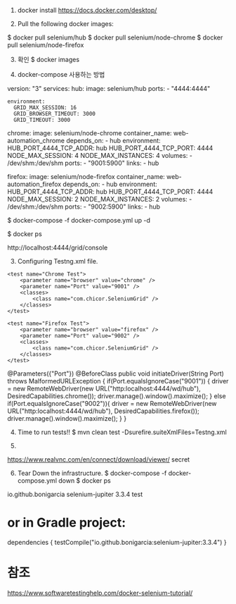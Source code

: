 1. docker install 
https://docs.docker.com/desktop/


2. Pull the following docker images:

$ docker pull selenium/hub
$ docker pull selenium/node-chrome
$ docker pull selenium/node-firefox

3. 확인 
$ docker images


4. docker-compose 사용하는 방법 

version: "3"
services:
  hub:
    image: selenium/hub
    ports:
      - "4444:4444"

    environment:
      GRID_MAX_SESSION: 16
      GRID_BROWSER_TIMEOUT: 3000
      GRID_TIMEOUT: 3000

  chrome:
    image: selenium/node-chrome
    container_name: web-automation_chrome
    depends_on:
      - hub
    environment:
      HUB_PORT_4444_TCP_ADDR: hub
      HUB_PORT_4444_TCP_PORT: 4444
      NODE_MAX_SESSION: 4
      NODE_MAX_INSTANCES: 4
    volumes:
      - /dev/shm:/dev/shm
    ports:
      - "9001:5900"
    links:
      - hub

  firefox:
    image: selenium/node-firefox
    container_name: web-automation_firefox
    depends_on:
      - hub
    environment:
      HUB_PORT_4444_TCP_ADDR: hub
      HUB_PORT_4444_TCP_PORT: 4444
      NODE_MAX_SESSION: 2
      NODE_MAX_INSTANCES: 2
    volumes:
      - /dev/shm:/dev/shm
    ports:
      - "9002:5900"
    links:
      - hub

$ docker-compose -f docker-compose.yml up -d

$ docker ps

http://localhost:4444/grid/console

3. Configuring Testng.xml file.
<!DOCTYPE suite SYSTEM "http://testng.org/testng-1.0.dtd" >
<suite thread-count="2" name="SeleniumGridDocker" parallel="tests">

	<test name="Chrome Test">
		<parameter name="browser" value="chrome" />
		<parameter name="Port" value="9001" />
		<classes>
			<class name="com.chicor.SeleniumGrid" />
		</classes>
	</test>

	<test name="Firefox Test">
		<parameter name="browser" value="firefox" />
		<parameter name="Port" value="9002" />
		<classes>
			<class name="com.chicor.SeleniumGrid" />
		</classes>
	</test>

</suite>

@Parameters({"Port"})
@BeforeClass
public void initiateDriver(String Port) throws MalformedURLException {
            if(Port.equalsIgnoreCase("9001"))
    {
        driver = new RemoteWebDriver(new URL("http:localhost:4444/wd/hub"), DesiredCapabilities.chrome());
        driver.manage().window().maximize();
    }
    else if(Port.equalsIgnoreCase("9002")){
        driver = new RemoteWebDriver(new URL("http:localhost:4444/wd/hub"), DesiredCapabilities.firefox());
        driver.manage().window().maximize();
    }
}


4. Time to run tests!!
$ mvn clean test -Dsurefire.suiteXmlFiles=Testng.xml



5. 
https://www.realvnc.com/en/connect/download/viewer/
secret



6. Tear Down the infrastructure.
$ docker-compose -f docker-compose.yml down
$ docker ps


<dependency>
    <groupId>io.github.bonigarcia</groupId>
    <artifactId>selenium-jupiter</artifactId>
    <version>3.3.4</version>
    <scope>test</scope>
</dependency>

# or in Gradle project:

dependencies {
    testCompile("io.github.bonigarcia:selenium-jupiter:3.3.4")
}


#  참조 
https://www.softwaretestinghelp.com/docker-selenium-tutorial/

